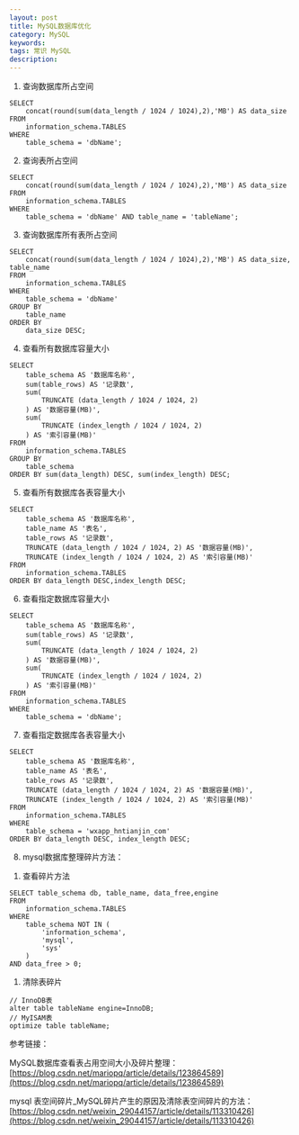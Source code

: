```yaml
---
layout: post
title: MySQL数据库优化
category: MySQL
keywords: 
tags: 常识 MySQL
description: 
---
```


1. 查询数据库所占空间

```
SELECT
    concat(round(sum(data_length / 1024 / 1024),2),'MB') AS data_size
FROM
    information_schema.TABLES
WHERE
    table_schema = 'dbName';
```

2. 查询表所占空间

```
SELECT
    concat(round(sum(data_length / 1024 / 1024),2),'MB') AS data_size
FROM
    information_schema.TABLES
WHERE
    table_schema = 'dbName' AND table_name = 'tableName';
```

3. 查询数据库所有表所占空间

```
SELECT
    concat(round(sum(data_length / 1024 / 1024),2),'MB') AS data_size, table_name
FROM
    information_schema.TABLES
WHERE
    table_schema = 'dbName'
GROUP BY
    table_name
ORDER BY
    data_size DESC;
```

4. 查看所有数据库容量大小

```
SELECT
    table_schema AS '数据库名称',
    sum(table_rows) AS '记录数',
    sum(
        TRUNCATE (data_length / 1024 / 1024, 2)
    ) AS '数据容量(MB)',
    sum(
        TRUNCATE (index_length / 1024 / 1024, 2)
    ) AS '索引容量(MB)'
FROM
    information_schema.TABLES
GROUP BY
    table_schema
ORDER BY sum(data_length) DESC, sum(index_length) DESC;
```

5. 查看所有数据库各表容量大小

```
SELECT
    table_schema AS '数据库名称',
    table_name AS '表名',
    table_rows AS '记录数',
    TRUNCATE (data_length / 1024 / 1024, 2) AS '数据容量(MB)',
    TRUNCATE (index_length / 1024 / 1024, 2) AS '索引容量(MB)'
FROM
    information_schema.TABLES
ORDER BY data_length DESC,index_length DESC;
```

6. 查看指定数据库容量大小

```
SELECT
    table_schema AS '数据库名称',
    sum(table_rows) AS '记录数',
    sum(
        TRUNCATE (data_length / 1024 / 1024, 2)
    ) AS '数据容量(MB)',
    sum(
        TRUNCATE (index_length / 1024 / 1024, 2)
    ) AS '索引容量(MB)'
FROM
    information_schema.TABLES
WHERE
    table_schema = 'dbName';
```

7. 查看指定数据库各表容量大小

```
SELECT
    table_schema AS '数据库名称',
    table_name AS '表名',
    table_rows AS '记录数',
    TRUNCATE (data_length / 1024 / 1024, 2) AS '数据容量(MB)',
    TRUNCATE (index_length / 1024 / 1024, 2) AS '索引容量(MB)'
FROM
    information_schema.TABLES
WHERE
    table_schema = 'wxapp_hntianjin_com'
ORDER BY data_length DESC, index_length DESC;
```

8. mysql数据库整理碎片方法：    

1) 查看碎片方法
   
```
SELECT table_schema db, table_name, data_free,engine
FROM
    information_schema.TABLES
WHERE
    table_schema NOT IN (
        'information_schema',
        'mysql',
        'sys'
    )
AND data_free > 0;
```

1) 清除表碎片    

```    
// InnoDB表 
alter table tableName engine=InnoDB;
// MyISAM表
optimize table tableName;
```

参考链接：

MySQL数据库查看表占用空间大小及碎片整理：[https://blog.csdn.net/mariopq/article/details/123864589](https://blog.csdn.net/mariopq/article/details/123864589)

mysql 表空间碎片_MySQL碎片产生的原因及清除表空间碎片的方法：[https://blog.csdn.net/weixin_29044157/article/details/113310426](https://blog.csdn.net/weixin_29044157/article/details/113310426)